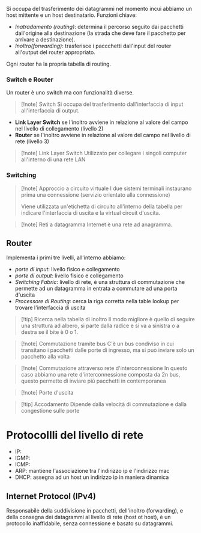 Si occupa del trasferimento dei datagrammi nel momento incui abbiamo un host mittente e un host destinatario.
Funzioni chiave:
- *Inatradamento (routing)*: determina il percorso seguito dai pacchetti dall'origine alla destinazione (la strada che deve fare il pacchetto per arrivare a destinazione).
- *Inoltro(forwarding)*: trasferisce i paccchetti dall'input del router all'output del router appropriato.

Ogni router ha la propria tabella di routing.

### Switch e Router
Un router è uno switch ma con funzionalità diverse.
>[!note] Switch
>Si occupa del trasferimento dall'interfaccia di input all'interfaccia di output.

- **Link Layer Switch** se l'inoltro avviene in relazione al valore del campo nel livello di collegamento (livello 2)
- **Router** se l'inoltro avviene in relazione al valore del campo nel livello di rete (livello 3)

>[!note] Link Layer Switch
>Utilizzato per collegare i singoli computer all'interno di una rete LAN

### Switching
>[!note] Approccio a circuito virtuale
>I due sistemi terminali instaurano prima una connessione (servizio orientato alla connessione)
>
>Viene utilizzata un'etichetta di circuito all'interno della tabella per indicare l'interfaccia di uscita e la virtual circuit d'uscita.

>[!note] Reti a datagramma
>Internet è una rete ad anagramma.

## Router
Implementa i primi tre livelli, all'interno abbiamo:
- *porte di input*: livello fisico e collegamento
- *porte di output*: livello fisico e collegamento
- *Switching Fabric*: livello di rete, è una struttura di commutazione che permette ad un datagramma in entrata a commutare ad una porta d'uscita
- *Processore di Routing*: cerca la riga corretta nella table lookup per trovare l'interfaccia di uscita

>[!tip] Ricerca nella tabella di inoltro
>Il modo migliore è quello di seguire una struttura ad albero, si parte dalla radice e si va a sinistra o a destra se il bite è 0 o 1.

>[!note] Commutazione tramite bus
>C'è un bus condiviso in cui transitano i pacchetti dalle porte di ingresso, ma si può inviare solo un pacchetto alla volta

>[!note] Commutazione attraverso rete d'interconnessione
>In questo caso abbiamo una rete d'interconnessione composta da 2n bus, questo permette di inviare più pacchetti in contemporanea

>[!note] Porte d'uscita

>[!tip] Accodamento
>Dipende dalla velocità di commutazione e dalla congestione sulle porte

# Protocollli del livello di rete
- IP:
- IGMP:
- ICMP:
- ARP: mantiene l'associazione tra l'indirizzo ip e l'indirizzo mac
- DHCP: assegna ad un host un indirizzo ip in maniera dinamica

## Internet Protocol (IPv4)
Responsabile della suddivisione in pacchetti, dell'inoltro (forwarding), e della consegna dei datagrammi al livello di rete (host ot host), è un protocollo inaffidabile, senza connessione e basato su datagrammi.